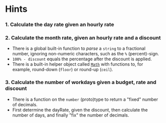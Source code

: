 # Hints

### 1. Calculate the day rate given an hourly rate

### 2. Calculate the month rate, given an hourly rate and a discount

- There is a global built-in function to _parse_ a `string` to a fractional
  number, ignoring non-numeric characters, such as the `%` (percent)-sign.
- `100% - discount` equals the percentage after the discount is applied.
- There is a built-in helper object called [`Math`][ref-math-object] with
  functions to, for example, round-down (`floor`) or round-up (`ceil`).

[ref-math-object]: https://developer.mozilla.org/en-US/docs/Web/JavaScript/Reference/Global_Objects/Math

### 3. Calculate the number of workdays given a budget, rate and discount

- There is a function on the `number` (proto)type to return a "fixed" number of
  decimals.
- First determine the dayRate, given the discount, then calculate the number of
  days, and finally "fix" the number of decimals.
